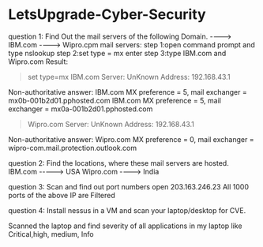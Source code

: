 # LetsUpgrade-Cyber-Security
question 1:
Find Out the mail servers of the following Domain.
----> IBM.com  ----> Wipro.cpm
mail servers: 
       step 1:open command prompt and type nslookup
       step 2:set type = mx enter
       step 3:type IBM.com and Wipro.com 
       Result:
> set type=mx
> IBM.com
Server:  UnKnown
Address:  192.168.43.1

Non-authoritative answer:
IBM.com MX preference = 5, mail exchanger = mx0b-001b2d01.pphosted.com
IBM.com MX preference = 5, mail exchanger = mx0a-001b2d01.pphosted.com
> Wipro.com
Server:  UnKnown
Address:  192.168.43.1

Non-authoritative answer:
Wipro.com       MX preference = 0, mail exchanger = wipro-com.mail.protection.outlook.com

question 2:
Find the locations, where these mail servers are hosted.
IBM.com ----->  USA
Wipro.com ----> India

question 3:
Scan and find out port numbers open 203.163.246.23
All 1000 ports of the above IP are Filtered

question 4:
Install nessus in a VM and scan your laptop/desktop for CVE.

Scanned the laptop and find severity of all applications in my laptop like Critical,high, medium, Info











